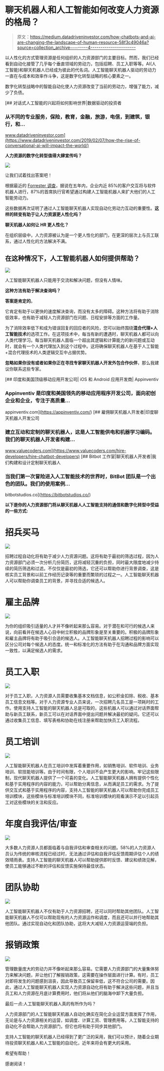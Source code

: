 # 聊天机器人和人工智能如何改变人力资源的格局？

> 原文：<https://medium.datadriveninvestor.com/how-chatbots-and-ai-are-changing-the-landscape-of-human-resource-58f3c49046a?source=collection_archive---------4----------------------->

以人性化的方式管理资源是任何组织的人力资源部门的主要目标。然而，我们已经看到自动化接管了几乎每个垂直领域的劳动力，包括招聘、员工入职等等。AI(人工智能)和聊天机器人已经成为彼此的代名词。人工智能聊天机器人驱动的劳动力一直在与成本和效率作斗争，这是数字化转型战略的核心要素之一。

数字化转型战略中的智能自动化使人力资源改变了当前的劳动力，增强了能力，减少了负债。

[](https://www.datadriveninvestor.com/2019/02/07/how-the-rise-of-conversational-ai-will-impact-the-world/) [## 对话式人工智能的兴起将如何影响世界|数据驱动的投资者

### 从不同的专业服务，保险，教育，金融，旅游，电信，到建筑，银行，和…

www.datadriveninvestor.com](https://www.datadriveninvestor.com/2019/02/07/how-the-rise-of-conversational-ai-will-impact-the-world/) 

**人力资源的数字化转型值得大肆宣传吗？**

![](img/7054cf4e70188f72f6ff12889c3abc50.png)

让我们试着找出答案吧！

根据最近的 [Forrester 调查](https://www.amdocs.com/media-room/consumers-want-female-and-funny-not-youthful-chatbots)，据说在五年内，企业内近 85%的客户交互将与软件机器人进行，87%的首席执行官希望通过构建人工智能机器人来扩大他们的人工智能劳动力。

这些数据再次证明了通过人工智能聊天机器人实现自动化劳动力互动的重要性。**这样的转变有助于让人力资源更人性化吗？**

**聊天机器人如何让 HR 更人性化？**

在组织层级中，人力资源被认为是一个更人性化的部门，在更深的层次上与员工联系，通过人性化的方法解决不满。

## 在这种情况下，人工智能机器人如何提供帮助？

![](img/476474c55cd86ecf814cdb06450583bd.png)

人工智能聊天机器人只能用于交流和解决问题，但没有人情味。

**这种方法有助于解决查询吗？**

**答案是肯定的**。

它肯定有助于以更快的速度解决查询，而没有太多的障碍。这种方法将有助于消除低效率，也有助于减轻人力资源部门在问题、日程安排等方面的工作量。

为了消除效率低下和成为错误回复的回应者的风险，您可以始终围绕**混合代理+人工智能技术**的选项工作。在这项技术中，每当有新的遭遇时，聊天机器人都可以向人类代理学习。每当聊天机器人面临一个超出其逻辑和计算能力的新问题或互动时，就会有一个人类代理加入到这个过程中。这将确保聊天机器人在基于人工智能+混合代理技术的人类逻辑交互中占据优势。

**忽略如果你没有或者如果你正在寻找专家聊天机器人开发外包合作伙伴**，那么我建议你联系这些专家。

[](https://appinventiv.com/) [## 印度和美国顶级移动应用开发公司| iOS 和 Android 应用开发商| Appinventiv

### Appinventiv 是印度和美国领先的移动应用程序开发公司，面向初创企业和企业，专注于高质量…

appinventiv.com](https://appinventiv.com/) [](https://www.valuecoders.com/hire-developers/hire-chatbot-developers) [## 雇佣聊天机器人开发者|印度聊天机器人开发公司

### 建立互动和定制的聊天机器人，这是人工智能供电和机器学习编码。我们的聊天机器人开发者构建…

www.valuecoders.com](https://www.valuecoders.com/hire-developers/hire-chatbot-developers) [](https://bitbotstudios.co/) [## Bitbot 工作室|聊天机器人开发者|我们构建和设计定制聊天机器人

### 当我们第一次冒险进入人工智能技术的世界时，BitBot 团队是一个出色的团队。我们的使用案例…

bitbotstudios.co](https://bitbotstudios.co/) 

**以下是你的人力资源部门将从聊天机器人人工智能支持的通信和数字化转型中受益的一些方式:**

# **招兵买马**

![](img/17f4e479acdd4968bc2891241ea735b8.png)

招聘过程自动化将有助于减少人力资源问题。这将有助于最初的筛选过程，因为人力资源部门必须一次分析几份简历，这将减轻沉重的负担，同时最大限度地减少持续的简历筛选和过滤。不仅仅是最初的筛选，它还可以帮助你进行背景调查，这是核实员工背景和以前工作经历记录等的重要而繁琐的过程之一。人工智能聊天机器人可以帮助你调查员工的背景，并寻找合适的候选人。

# **雇主品牌**

![](img/c54f78f2a771c11781b9274664669b7b.png)

为你的组织吸引适量的人才并不像听起来那么容易。对于潜在和可行的候选人来说，向前看并在候选人心目中树立积极的品牌形象是至关重要的。积极的品牌形象和雇主品牌将有助于吸引合适的候选人。人工智能聊天机器人招聘过程的影响可以区分公司对每个候选人的态度。统一和标准化的方法有助于在沟通和品牌方面实现一致性，以满足候选人的需求。

# **员工入职**

![](img/749a41156564081be31c9fd4ecead7a2.png)

对于员工入职，人力资源人员需要收集基本文档信息，如公积金扣除、税收、基本员工信息文档等。对于人力资源专业人员来说，一次招聘几名员工是一项耗时的工作。使用支持人工智能的聊天机器人总是可取的，这些机器人可以通过对话界面帮助与新员工联系，新员工可以在对话界面中提出问题并解决最初的疑问。它还可以通过收集员工信息、填写表格和协助在线注册来帮助加快员工入职流程。

# **员工培训**

![](img/aaf5413bd33666e6a90444a3b1b6ad1d.png)

人工智能聊天机器人在员工培训中发挥着重要作用，如销售培训、软件培训、业务培训、软技能培训等。由于时间有限，个人培训不会产生更大的影响。牢记这些限制，现代聊天机器人提供了一个可喜的变化。人工智能聊天机器人拥有提供个性化和基于实用程序的内容的能力，可以帮助分离信息，从而满足员工的需求。为了提供交互式和基于实用程序的内容，支持人工智能的聊天机器人可以帮助你完成员工培训模块，这些模块与标准培训模块不同，标准培训模块的观看演示不足以引起员工对这些模块的关注和反应。

# **年度自我评估/审查**

![](img/1c4035aea49931deff4bebb14b900aad.png)

大多数人力资源人员都面临着与自我评估和审查相关的问题。58%的人力资源人员认为传统的审核流程已经过时，无法通过评估和自我评估反馈周期评估个人的绩效晴雨表。支持人工智能的聊天机器人可以帮助提供即时反馈、建议和绩效见解，使员工能够通过不断的评估和反馈实施保持最佳状态。

# **团队协助**

![](img/3e13ad929a40abdec7efb26bf08d3635.png)

人工智能聊天机器人不仅有助于人力资源招聘，还可以同时帮助其他团队。人工智能聊天机器人不仅可以帮助现有的人力资源运作和调度，而且还可以并行地帮助其他团队。通过实现自动化和团队协助，这将大大减轻人力资源运营端的负担。

# **报销政策**

![](img/739a4b15d5cfb3063e6b7fa061c9b740.png)

管理数量庞大的劳动力并不像听起来那么容易。它需要人力资源部门的大量集体努力来解决问题，并让他们了解报销政策，这需要在操作层面进行计算。有时，员工对即将发生的问题感到沮丧，因此导致员工保留率低，这不符合公司的需要。因此，通过人工智能聊天机器人实现人力资源自动化将有助于解决这些问题，并且当员工和人力资源在月底计算费用时，他们将从他们的脑海中卸下大量负担。

最后一点:人工智能聊天机器人真的有所作为吗？

人力资源部门的人工智能聊天机器人自动化确实在简化企业运营方面发挥了作用，无论是与人力资源相关的运营，如调度、计算工资、管理费用等。人工智能支持的自动化不会帮助人力资源部门，但它也将有助于同步其他部门。

支持人工智能的聊天机器人已经得到了更广泛的采用，我们可以预计，随着企业期待投资聊天机器人和人工智能的自动化，近年来将会有更大的采用。

希望有帮助！

感谢阅读！